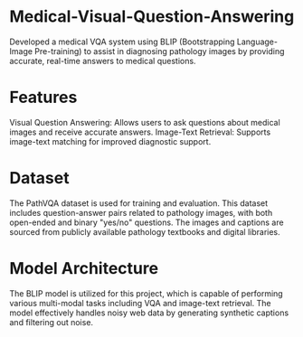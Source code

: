 # Medical-Visual-Question-Answering
 Developed a medical VQA system using BLIP (Bootstrapping Language-Image Pre-training) to assist in diagnosing pathology images by providing accurate, real-time answers to medical questions.
# Features
Visual Question Answering: Allows users to ask questions about medical images and receive accurate answers.
Image-Text Retrieval: Supports image-text matching for improved diagnostic support.
# Dataset
The PathVQA dataset is used for training and evaluation. This dataset includes question-answer pairs related to pathology images, with both open-ended and binary "yes/no" questions. The images and captions are sourced from publicly available pathology textbooks and digital libraries.
# Model Architecture
The BLIP model is utilized for this project, which is capable of performing various multi-modal tasks including VQA and image-text retrieval. The model effectively handles noisy web data by generating synthetic captions and filtering out noise.
